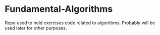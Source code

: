 # Fundamental-Algorithms
Repo used to hold exercises code related to algorithms. Probably will be used later for other purposes.
